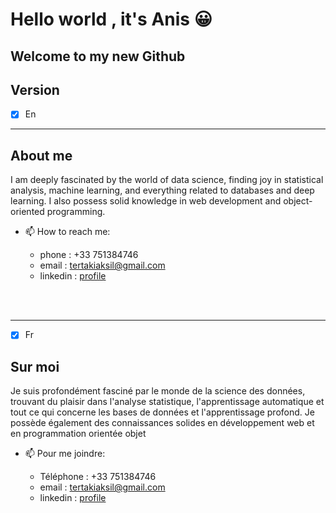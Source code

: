 
# Hello world , it's Anis &#128512;
Welcome to my new Github
 ------
## Version

* [x] En

-------
## About me
<p>I am deeply fascinated by the world of data science, finding joy in statistical analysis, machine learning, and everything related to databases and deep learning. I also possess solid knowledge in web development and object-oriented programming.</p>

- 📫 How to reach me:
   - phone : +33 751384746
   - email : tertakiaksil@gmail.com
   - linkedin : [profile](https://www.linkedin.com/in/anis-tertaki/)
 

 
  <br><br>
</details>

                     
  -----

* [x] Fr
## Sur moi
<p>Je suis profondément fasciné par le monde de la science des données, trouvant du plaisir dans l'analyse statistique, l'apprentissage automatique et tout ce qui concerne les bases de données et l'apprentissage profond. Je possède également des connaissances solides en développement web et en programmation orientée objet</p>

- 📫 Pour me joindre:
   - Téléphone : +33 751384746
   - email : tertakiaksil@gmail.com
   - linkedin : [profile](https://www.linkedin.com/in/anis-tertaki/)
  

  

  <br><br>
</details>

